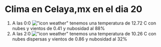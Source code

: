 # Clima en Celaya,mx en el dia 20

1. A las 0:0 !["icon weather"](http://openweathermap.org/img/w/04n.png) tenemos una temperatura de 12.72 C con nubes y  vientos de 0.41 y nubosidad al 88%
1. A las 2:0 !["icon weather"](http://openweathermap.org/img/w/03n.png) tenemos una temperatura de 10.26 C con nubes dispersas y  vientos de 0.86 y nubosidad al 32%
